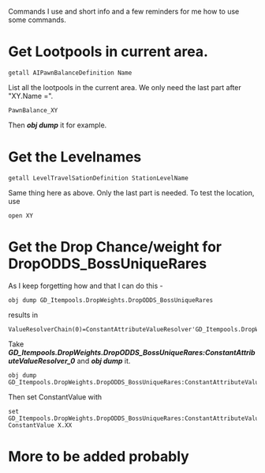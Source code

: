 Commands I use and short info and a few reminders for me how to use some commands.

# Get Lootpools in current area.

```
getall AIPawnBalanceDefinition Name
```

List all the lootpools in the current area.
We only need the last part after "XY.Name =".

```
PawnBalance_XY
```

Then ***obj dump*** it for example.


# Get the Levelnames

```
getall LevelTravelSationDefinition StationLevelName
```

Same thing here as above. Only the last part is needed.
To test the location, use
```
open XY
```

# Get the Drop Chance/weight for DropODDS_BossUniqueRares
As I keep forgetting how and that I can do this -

```
obj dump GD_Itempools.DropWeights.DropODDS_BossUniqueRares
```

results in

```
ValueResolverChain(0)=ConstantAttributeValueResolver'GD_Itempools.DropWeights.DropODDS_BossUniqueRares:ConstantAttributeValueResolver_0'
```

Take ***GD_Itempools.DropWeights.DropODDS_BossUniqueRares:ConstantAttributeValueResolver_0*** and ***obj dump*** it.

```
obj dump GD_Itempools.DropWeights.DropODDS_BossUniqueRares:ConstantAttributeValueResolver_0
```

Then set ConstantValue with

```
set GD_Itempools.DropWeights.DropODDS_BossUniqueRares:ConstantAttributeValueResolver_0 ConstantValue X.XX
```



# More to be added probably